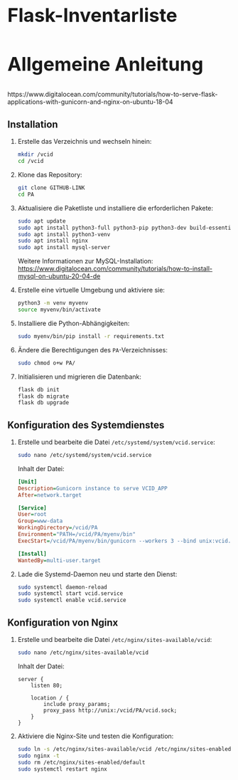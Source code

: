 <h1 style="font-size: 3em;">Flask-Inventarliste</h1>
<h2 style="font-size: 3em;">Allgemeine Anleitung</h2>
https://www.digitalocean.com/community/tutorials/how-to-serve-flask-applications-with-gunicorn-and-nginx-on-ubuntu-18-04

## Installation

1. Erstelle das Verzeichnis und wechseln hinein:
    ```sh
    mkdir /vcid
    cd /vcid
    ```

2. Klone das Repository:
    ```sh
    git clone GITHUB-LINK
    cd PA
    ```

3. Aktualisiere die Paketliste und installiere die erforderlichen Pakete:
    ```sh
    sudo apt update
    sudo apt install python3-full python3-pip python3-dev build-essential libssl-dev libffi-dev python3-setuptools
    sudo apt install python3-venv
    sudo apt install nginx
    sudo apt install mysql-server
    ```

    Weitere Informationen zur MySQL-Installation:
   https://www.digitalocean.com/community/tutorials/how-to-install-mysql-on-ubuntu-20-04-de

5. Erstelle eine virtuelle Umgebung und aktiviere sie:
    ```sh
    python3 -m venv myvenv
    source myvenv/bin/activate
    ```

6. Installiere die Python-Abhängigkeiten:
    ```sh
    sudo myenv/bin/pip install -r requirements.txt
    ```

7. Ändere die Berechtigungen des `PA`-Verzeichnisses:
    ```sh
    sudo chmod o+w PA/
    ```

8. Initialisieren und migrieren die Datenbank:
    ```sh
    flask db init
    flask db migrate
    flask db upgrade
    ```

## Konfiguration des Systemdienstes

1. Erstelle und bearbeite die Datei `/etc/systemd/system/vcid.service`:
    ```sh
    sudo nano /etc/systemd/system/vcid.service
    ```

    Inhalt der Datei:
    ```ini
    [Unit]
    Description=Gunicorn instance to serve VCID_APP
    After=network.target

    [Service]
    User=root
    Group=www-data
    WorkingDirectory=/vcid/PA
    Environment="PATH=/vcid/PA/myenv/bin"
    ExecStart=/vcid/PA/myenv/bin/gunicorn --workers 3 --bind unix:vcid.sock -m 007 app:app

    [Install]
    WantedBy=multi-user.target
    ```

2. Lade die Systemd-Daemon neu und starte den Dienst:
    ```sh
    sudo systemctl daemon-reload
    sudo systemctl start vcid.service
    sudo systemctl enable vcid.service
    ```

## Konfiguration von Nginx

1. Erstelle und bearbeite die Datei `/etc/nginx/sites-available/vcid`:
    ```sh
    sudo nano /etc/nginx/sites-available/vcid
    ```

    Inhalt der Datei:
    ```nginx
    server {
        listen 80;

        location / {
            include proxy_params;
            proxy_pass http://unix:/vcid/PA/vcid.sock;
        }
    }
    ```

2. Aktiviere die Nginx-Site und testen die Konfiguration:
    ```sh
    sudo ln -s /etc/nginx/sites-available/vcid /etc/nginx/sites-enabled
    sudo nginx -t
    sudo rm /etc/nginx/sites-enabled/default
    sudo systemctl restart nginx
    ```
